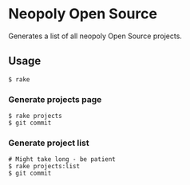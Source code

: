 # Neopoly Open Source

Generates a list of all neopoly Open Source projects.

## Usage

    $ rake

### Generate projects page

    $ rake projects
    $ git commit

### Generate project list

    # Might take long - be patient
    $ rake projects:list
    $ git commit

